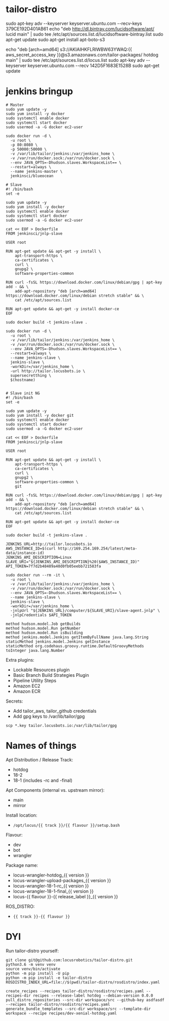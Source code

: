 # tailor-distro

sudo apt-key adv --keyserver keyserver.ubuntu.com --recv-keys 379CE192D401AB61
echo "deb http://dl.bintray.com/lucidsoftware/apt/ lucid main" | sudo tee /etc/apt/sources.list.d/lucidsoftware-bintray.list
sudo apt-get update
sudo apt-get install apt-boto-s3

echo "deb [arch=amd64] s3://AKIAIHKFLRIWBW63YWAQ:{{ aws_secret_access_key }}@s3.amazonaws.com/tailor-packages/ hotdog main" | sudo tee /etc/apt/sources.list.d/locus.list
sudo apt-key adv --keyserver keyserver.ubuntu.com --recv 142D5F1683E1528B
sudo apt-get update

# jenkins bringup

```
# Master
sudo yum update -y
sudo yum install -y docker
sudo systemctl enable docker
sudo systemctl start docker
sudo usermod -a -G docker ec2-user

sudo docker run -d \
  -u root \
  -p 80:8080 \
  -p 50000:50000 \
  -v /var/lib/tailor/jenkins:/var/jenkins_home \
  -v /var/run/docker.sock:/var/run/docker.sock \
  --env JAVA_OPTS=-Dhudson.slaves.WorkspaceList== \
  --restart=always \
  --name jenkins-master \
  jenkinsci/blueocean

# Slave
#! /bin/bash
set -e

sudo yum update -y
sudo yum install -y docker
sudo systemctl enable docker
sudo systemctl start docker
sudo usermod -a -G docker ec2-user

cat << EOF > Dockerfile
FROM jenkinsci/jnlp-slave

USER root

RUN apt-get update && apt-get -y install \
    apt-transport-https \
    ca-certificates \
    curl \
    gnupg2 \
    software-properties-common

RUN curl -fsSL https://download.docker.com/linux/debian/gpg | apt-key add - && \
    add-apt-repository "deb [arch=amd64] https://download.docker.com/linux/debian stretch stable" && \
    cat /etc/apt/sources.list

RUN apt-get update && apt-get -y install docker-ce
EOF

sudo docker build -t jenkins-slave .

sudo docker run -d \
  -u root \
  -v /var/lib/tailor/jenkins:/var/jenkins_home \
  -v /var/run/docker.sock:/var/run/docker.sock \
  --env JAVA_OPTS=-Dhudson.slaves.WorkspaceList== \
  --restart=always \
  --name jenkins-slave \
  jenkins-slave \
  -workDir=/var/jenkins_home \
  -url http://tailor.locusbots.io \
  supersecretthing \
  $(hostname)


# Slave init NG
#! /bin/bash
set -e

sudo yum update -y
sudo yum install -y docker git
sudo systemctl enable docker
sudo systemctl start docker
sudo usermod -a -G docker ec2-user

cat << EOF > Dockerfile
FROM jenkinsci/jnlp-slave

USER root

RUN apt-get update && apt-get -y install \
    apt-transport-https \
    ca-certificates \
    curl \
    gnupg2 \
    software-properties-common \
    git

RUN curl -fsSL https://download.docker.com/linux/debian/gpg | apt-key add - && \
    add-apt-repository "deb [arch=amd64] https://download.docker.com/linux/debian stretch stable" && \
    cat /etc/apt/sources.list

RUN apt-get update && apt-get -y install docker-ce
EOF

sudo docker build -t jenkins-slave .

JENKINS_URL=http://tailor.locusbots.io
AWS_INSTANCE_ID=$(curl http://169.254.169.254/latest/meta-data/instance-id)
JENKINS_AMI_DESCRIPTION=Linux
SLAVE_URI="${JENKINS_AMI_DESCRIPTION}%20($AWS_INSTANCE_ID)"
API_TOKEN=7f7d2b48489a40d0fb05eebb721583fa

sudo docker run --rm -it \
  -u root \
  -v /var/lib/tailor/jenkins:/var/jenkins_home \
  -v /var/run/docker.sock:/var/run/docker.sock \
  --env JAVA_OPTS=-Dhudson.slaves.WorkspaceList== \
  --name jenkins-slave \
  jenkins-slave \
  -workDir=/var/jenkins_home \
  -jnlpUrl "${JENKINS_URL}/computer/${SLAVE_URI}/slave-agent.jnlp" \
  -jnlpCredentials $API_TOKEN
```

```
method hudson.model.Job getBuilds
method hudson.model.Run getNumber
method hudson.model.Run isBuilding
method jenkins.model.Jenkins getItemByFullName java.lang.String
staticMethod jenkins.model.Jenkins getInstance
staticMethod org.codehaus.groovy.runtime.DefaultGroovyMethods toInteger java.lang.Number
```

Extra plugins:
- Lockable Resources plugin
- Basic Branch Build Strategies Plugin
- Pipeline Utility Steps
- Amazon EC2
- Amazon ECR

Secrets:
- Add tailor_aws, tailor_github credentials
- Add gpg keys to /var/lib/tailor/gpg
```
scp *.key tailor.locusbots.io:/var/lib/tailor/gpg
```

# Names of things

Apt Distribution / Release Track:

- hotdog
- 18-2
- 18-1 (includes -rc and -final)

Apt Components (internal vs. upstream mirror):

- main
- mirror

Install location:

- `/opt/locus/{{ track }}/{{ flavour }}/setup.bash`

Flavour:

- dev
- bot
- wrangler

Package name:

- locus-wrangler-hotdog_{{ version }}
- locus-wrangler-upload-packages_{{ version }}
- locus-wrangler-18-1-rc_{{ version }}
- locus-wrangler-18-1-final_{{ version }}
- locus-{{ flavour }}-{{ release_label }}_{{ version }}

ROS_DISTRO:

- `{{ track }}-{{ flavour }}`

# DYI

Run tailor-distro yourself:

```
git clone git@github.com:locusrobotics/tailor-distro.git
python3.6 -m venv venv
source venv/bin/activate
python -m pip install -U pip
python -m pip install -e tailor-distro
ROSDISTRO_INDEX_URL=file://$(pwd)/tailor-distro/rosdistro/index.yaml

create_recipes --recipes tailor-distro/rosdistro/recipes.yaml --recipes-dir recipes --release-label hotdog --debian-version 0.0.0
pull_distro_repositories --src-dir workspace/src --github-key asdfasdf --recipes tailor-distro/rosdistro/recipes.yaml
generate_bundle_templates --src-dir workspace/src --template-dir workspace --recipe recipes/dev-xenial-hotdog.yaml


```
